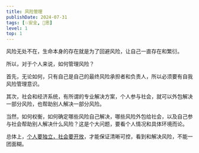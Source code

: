 ```yaml
---
title: 风险管理
publishDate: 2024-07-31
tags: [💥安全, 🤔思]
level: 1
top: 1
---
```


风险无处不在，生命本身的存在就是为了回避风险，让自己一直存在和繁衍。

所以，对于个人来说，如何管理风险？

首先，无论如何，只有自己是自己的最终风险承担者和负责人，所以必须要有自我风险管理意识。

其次，社会和经济系统，有所谓的专业解决方案，个人参与社会，就可以外包解决一部分风险，也帮助别人解决一部分风险。

当然，如何权衡，如何确定哪些风险自己解决，哪些风险外包给社会，以及自己参与社会帮助别人解决什么风险？这是个大问题，要看个人情况和具体环境而论。

总体上，[个人要独立，社会要开放](/xyy/20240716b)，才能保证清晰可控，看到和解决风险，不能一团面糊。
